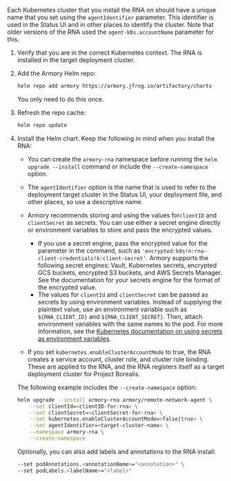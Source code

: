 Each Kubernetes cluster that you install the RNA on should have a unique name that you set using the `agentIdentifier` parameter. This identifier is used in the Status UI and in other places to identify the cluster. Note that older versions of the RNA used the `agent-k8s.accountName` parameter for this.

1. Verify that you are in the correct Kubernetes context. The RNA is installed in the target deployment cluster.

2. Add the Armory Helm repo:

   ```bash
   helm repo add armory https://armory.jfrog.io/artifactory/charts
   ```

   You only need to do this once.

3. Refresh the repo cache:

   ```bash
   helm repo update
   ```

4. Install the Helm chart. Keep the following in mind when you install the RNA:

   * You can create the `armory-rna` namespace before running the `helm upgrade --install` command or include the `--create-namespace` option.

   * The `agentIdentifier` option is the name that is used to refer to the deployment target cluster in the Status UI, your deployment file, and other places, so use a descriptive name.

   * Armory recommends storing and using the values for`clientID` and `clientSecret` as secrets. You can use either a secret engine directly or environment variables to store and pass the encrypted values.

     * If you use a secret engine, pass the encrypted value for the parameter in the command, such as `'encrypted:k8s!n:rna-client-credentials!k:client-secret'`. Armory supports the following secret engines: Vault, Kubernetes secrets, encrypted GCS buckets, encrypted S3 buckets, and AWS Secrets Manager. See the documentation for your secrets engine for the format of the encrypted value.
     * The values for `clientId` and `clientSecret` can be passed as secrets by using environment variables. Instead of supplying the plaintext value, use an environment variable such as `${RNA_CLIENT_ID}` and `${RNA_CLIENT_SECRET}`. Then, attach environment variables with the same names to the pod. For more information, see the [Kubernetes documentation on using secrets as environment variables](https://kubernetes.io/docs/tasks/inject-data-application/define-environment-variable-container/).

   *  If you set `kubernetes.enableClusterAccountMode` to true, the RNA creates a service account, cluster role, and cluster role binding. These are applied to the RNA, and the RNA registers itself as a target deployment cluster for Project Borealis.


    The following example includes the `--create-namespace` option:

    ```bash
    helm upgrade --install armory-rna armory/remote-network-agent \
        --set clientId=<clientID-for-rna> \
        --set clientSecret=<clientSecret-for-rna> \
        --set kubernetes.enableClusterAccountMode=<false|true> \
        --set agentIdentifier=<target-cluster-name> \
        --namespace armory-rna \
        --create-namespace 
    ```

   Optionally, you can also add labels and annotations to the RNA install:

   ```bash
   --set podAnnotations.<annotationName>="<annotation>" \
   --set podLabels.<labelName>="<label>"

   